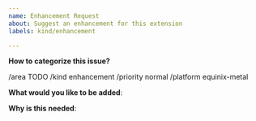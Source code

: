 ```yaml
---
name: Enhancement Request
about: Suggest an enhancement for this extension
labels: kind/enhancement

---
```


**How to categorize this issue?**
<!--
Please select area, kind, and priority for this issue. This helps the community categorizing it.
Replace below TODOs or exchange the existing identifiers with those that fit best in your opinion.
If multiple identifiers make sense you can also state the commands multiple times, e.g.
  /area control-plane
  /area auto-scaling
  ...

"/area" identifiers:     audit-logging|auto-scaling|backup|certification|control-plane-migration|control-plane|cost|delivery|dev-productivity|disaster-recovery|documentation|high-availability|logging|metering|monitoring|networking|open-source|operations|ops-productivity|os|performance|quality|robustness|scalability|security|storage|testing|usability|user-management
"/kind" identifiers:     api-change|bug|cleanup|discussion|enhancement|epic|impediment|poc|post-mortem|question|regression|task|technical-debt|test
"/priority" identifiers: normal|critical|blocker
-->
/area TODO
/kind enhancement
/priority normal
/platform equinix-metal

**What would you like to be added**:

**Why is this needed**:

